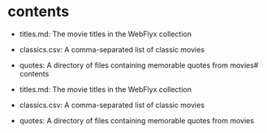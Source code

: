 # contents

* titles.md: The movie titles in the WebFlyx collection
* classics.csv: A comma-separated list of classic movies
* quotes: A directory of files containing memorable quotes from movies# contents

* titles.md: The movie titles in the WebFlyx collection
* classics.csv: A comma-separated list of classic movies
* quotes: A directory of files containing memorable quotes from movies
